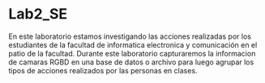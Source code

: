 # Lab2_SE
En este laboratorio estamos investigando las acciones realizadas por los estudiantes de la facultad de informatica electronica y comunicación en el patio de la facultad. Durante este laboratorio capturaremos la informacion de camaras RGBD en una base de datos o archivo para luego agrupar los tipos de acciones realizados por las personas en clases.
